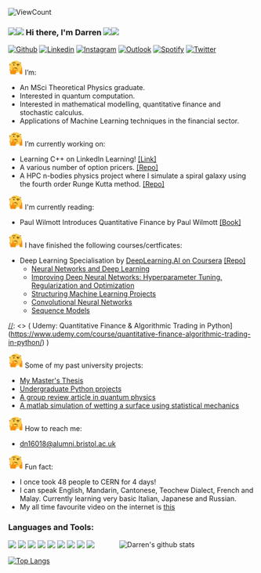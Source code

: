 ![ViewCount](https://views.whatilearened.today/views/github/dazzabaijan/dazzabaijan.svg?cache=remove)

### <img src="https://raw.githubusercontent.com/iampavangandhi/iampavangandhi/master/gifs/Hi.gif" width="30px"><img src="https://raw.githubusercontent.com/iampavangandhi/iampavangandhi/master/gifs/emoji.gif" width="30px"> Hi there, I'm Darren <img src="https://raw.githubusercontent.com/iampavangandhi/iampavangandhi/master/gifs/emoji.gif" width="30px"><img src="https://raw.githubusercontent.com/iampavangandhi/iampavangandhi/master/gifs/Hi.gif" width="30px">

[![Github](https://img.shields.io/badge/-Github-333?style=flat&logo=Github&logoColor=white)](https://github.com/dazzabaijan)
[![Linkedin](https://img.shields.io/badge/-LinkedIn-blue?style=flat&logo=Linkedin&logoColor=white)](https://www.linkedin.com/in/darrendqng/)
[![Instagram](https://img.shields.io/badge/-Instagram-c13584?style=flat&labelColor=c13584&logo=instagram&logoColor=white)](https://www.instagram.com/dazzabaijan/)
[![Outlook](https://img.shields.io/badge/Gmail-D14836?style=for-the-badge&logo=gmail&logoColor=white)](mailto:dn16018@alumni.bristol.ac.uk)
[![Spotify](https://img.shields.io/badge/-Spotify-1DB954?style=flat&logo=Spotify&logoColor=white)](https://open.spotify.com/playlist/7wFTkZYytIQLoaijCWjGzh)
[![Twitter](https://img.shields.io/badge/-Twitter-1DA1F2?style=flat&logo=Twitter&logoColor=white)](https://twitter.com/dazzabaijan)

<img src="https://raw.githubusercontent.com/dazzabaijan/dazzabaijan/main/thinking-emoji.gif" width="30px"> I’m:
- An MSci Theoretical Physics graduate.
- Interested in quantum computation.
- Interested in mathematical modelling, quantitative finance and stochastic calculus.
- Applications of Machine Learning techniques in the financial sector.

<img src="https://raw.githubusercontent.com/dazzabaijan/dazzabaijan/main/thinking-emoji.gif" width="30px"> I’m currently working on:
- Learning C++ on LinkedIn Learning! [[Link]](https://www.linkedin.com/learning/paths/become-a-c-plus-plus-developer)
- A various number of option pricers. [[Repo]](https://github.com/dazzabaijan/quant_finance_projects)
- A HPC n-bodies physics project where I simulate a spiral galaxy using the fourth order Runge Kutta method. [[Repo]](https://github.com/dazzabaijan/galaxy_simulation)

<img src="https://raw.githubusercontent.com/dazzabaijan/dazzabaijan/main/thinking-emoji.gif" width="30px"> I'm currently reading:
- Paul Wilmott Introduces Quantitative Finance by Paul Wilmott [[Book]](https://www.wiley.com/en-gb/Paul+Wilmott+Introduces+Quantitative+Finance%2C+2nd+Edition-p-9781118836798)

<img src="https://raw.githubusercontent.com/dazzabaijan/dazzabaijan/main/thinking-emoji.gif" width="30px"> I have finished the following courses/certficates:
- Deep Learning Specialisation by [DeepLearning.AI on Coursera](https://www.coursera.org/specializations/deep-learning) [[Repo]](https://github.com/dazzabaijan/Deep_Learning_Specialization_Coursera)
  - [Neural Networks and Deep Learning](https://www.coursera.org/learn/neural-networks-deep-learning)
  - [Improving Deep Neural Networks: Hyperparameter Tuning, Regularization and Optimization](https://www.coursera.org/learn/deep-neural-network)
  - [Structuring Machine Learning Projects](https://www.coursera.org/learn/machine-learning-projects)
  - [Convolutional Neural Networks](https://www.coursera.org/learn/convolutional-neural-networks)
  - [Sequence Models](https://www.coursera.org/learn/nlp-sequence-models)

[//]: <> ( img src="https://raw.githubusercontent.com/dazzabaijan/dazzabaijan/main/thinking-emoji.gif" width="30px" I’m currently watching and learning from: )
[//]: <> ( Udemy: Quantitative Finance & Algorithmic Trading in Python](https://www.udemy.com/course/quantitative-finance-algorithmic-trading-in-python/)  )

<img src="https://raw.githubusercontent.com/dazzabaijan/dazzabaijan/main/thinking-emoji.gif" width="30px"> Some of my past university projects:
- [My Master's Thesis](https://github.com/dazzabaijan/randomised_benchmarking/blob/master/RB_Final_Year_Project.pdf)
- [Undergraduate Python projects](https://github.com/dazzabaijan/py_comp_model)
- [A group review article in quantum physics](https://github.com/dazzabaijan/group_work/blob/master/Ahanorov_Bohm_Effect_Review_Article.pdf)
- [A matlab simulation of wetting a surface using statistical mechanics](https://github.com/dazzabaijan/theory_lab/blob/master/theory_lab_report.pdf)

<img src="https://raw.githubusercontent.com/dazzabaijan/dazzabaijan/main/thinking-emoji.gif" width="30px"> How to reach me:
- [dn16018@alumni.bristol.ac.uk](mailto:dn16018@alumni.bristol.ac.uk)

<img src="https://raw.githubusercontent.com/dazzabaijan/dazzabaijan/main/thinking-emoji.gif" width="30px"> Fun fact:
- I once took 48 people to CERN for 4 days!
- I can speak English, Mandarin, Cantonese, Teochew Dialect, French and Malay. Currently learning very basic Italian, Japanese and Russian.
- My all time favourite video on the internet is [this](https://www.youtube.com/watch?v=NUYvbT6vTPs)

### Languages and Tools:

<p>
  <img width="55%" align="right" alt="Darren's github stats" src="https://github-readme-stats.vercel.app/api?username=dazzabaijan&show_icons=true&theme=radical"/>
  <!-- Your languages and tools. Be careful with the alignment. 
  You can use this sites to get logos: https://www.vectorlogo.zone or https://simpleicons.org/
  -->
  <code><img width="10%" src="https://www.vectorlogo.zone/logos/python/python-ar21.svg"></code>
  <code><img width="10%" src="https://www.vectorlogo.zone/logos/numpy/numpy-ar21.svg"></code>
  <code><img width="10%" src="https://www.vectorlogo.zone/logos/jupyter/jupyter-ar21.svg"></code>
  <code><img width="10%" src="https://www.vectorlogo.zone/logos/json/json-ar21.svg"></code>
  <code><img width="10%" src="https://www.vectorlogo.zone/logos/elastic/elastic-ar21.svg"></code>
  <code><img width="10%" src="https://www.vectorlogo.zone/logos/git-scm/git-scm-ar21.svg"></code>
  <code><img width="10%" src="https://www.vectorlogo.zone/logos/github/github-ar21.svg"></code>
  <code><img width="10%" src="https://www.vectorlogo.zone/logos/gitlab/gitlab-ar21.svg"></code>
  <code><img width="10%" src="https://www.vectorlogo.zone/logos/visualstudio_code/visualstudio_code-ar21.svg"></code>
  
  [![Top Langs](https://github-readme-stats.vercel.app/api/top-langs/?username=dazzabaijan&exclude_repo=Deep_Learning_Specialization_Coursera)](https://github.com/anuraghazra/github-readme-stats)

</p>
